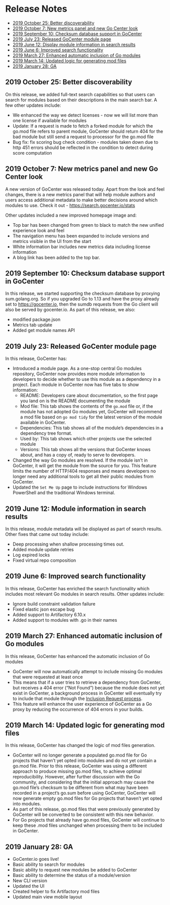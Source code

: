 # Release Notes

<!-- MarkdownTOC autolink="true" bracket="round" -->

- [2019 October 25: Better discoverability](#2019-october-25-better-discoverability)
- [2019 October 7: New metrics panel and new Go Center look](#2019-october-7-new-metrics-panel-and-new-Go-Center-look)
- [2019 September 10: Checksum database support in GoCenter](#2019-september-10-checksum-database-support-in-gocenter)
- [2019 July 23: Released GoCenter module page](#2019-july-23-released-gocenter-module-page)
- [2019 June 12: Display module information in search results](#2019-june-12-module-information-in-search-results)
- [2019 June 6: Improved search functionality](#2019-june-6-improved-search-functionality)
- [2019 March 27: Enhanced automatic inclusion of Go modules](#2019-march-27-enhanced-automatic-inclusion-of-go-modules)
- [2019 March 14: Updated logic for generating mod files](#2019-march-14-updated-logic-for-generating-mod-files)
- [2019 January 28: GA](#2019-January-28-ga)

<!-- /MarkdownTOC -->

## 2019 October 25: Better discoverability
On this release, we added full-text search capabilities so that users can search for modules based on their descriptions in the main search bar. A few other updates include:

* We enhanced the way we detect licenses - now we will list more than one license if available for modules
* Update: If a request is made to fetch a forked module for which the go.mod file refers to parent module, GoCenter should return 404 for the bad module but still send a request to processor for the go.mod file
* Bug fix: fix scoring bug check condition - modules taken down due to http 451 errors should be reflected in the condition to detect during score computation

## 2019 October 7: New metrics panel and new Go Center look
A new version of GoCenter was released today. Apart from the look and feel changes, there is a new metrics panel that will  help module authors and users access additional metadata to make better decisions around which modules to use. Check it out - https://search.gocenter.io/stats

Other updates included a new improved homepage image and:
* Top bar has been changed from green to black to match the new unified experience look and feel 
* The navigation menu has been expanded to include versions and metrics visible in the UI from the start
* White information bar includes new metrics data including license information
* A blog link has been added to the top bar.

## 2019 September 10: Checksum database support in GoCenter
In this release, we started supporting the checksum database by proxying sum.golang.org. So if you upgraded Go to 1.13 and have the proxy already set to https://gocenter.io, then the sumdb requests from the Go client will also be served by gocenter.io. As part of this release, we also:
 *	modified package.json
 *	Metrics tab update
 *	Added get module names API

## 2019 July 23: Released GoCenter module page
In this release, GoCenter has:
* Introduced a module page. As a one-stop central Go modules repository, GoCenter now provides more module information to developers to decide whether to use this module as a dependency in a project. Each module in GoCenter now has five tabs to show information:
  * README: Developers care about documentation, so the first page you land on is the README documenting the module
  * Mod file: This tab shows the contents of the `go.mod` file or, if the module has not adopted Go modules yet, GoCenter will  recommend a mod file based on `go mod tidy` for the latest version of the module available in GoCenter.
  * Dependencies: This tab shows all of the module’s dependencies in a dependency tree format.
  * Used by: This tab shows which other projects use the selected module
  * Versions: This tab shows all the versions that GoCenter knows about, and has a copy of, ready to serve to developers.
* Changed the way Go modules are resolved. If the module isn’t in GoCenter, it will get the module from the source for you. This feature limits the number of HTTP/404 responses and means developers no longer need any additional tools to get all their public modules from GoCenter.
* Updated the `Set Me Up` page to include instructions for Windows PowerShell and the traditional Windows terminal.


## 2019 June 12: Module information in search results
In this release, module metadata will be displayed as part of search results. Other fixes that came out today include:
*	Deep processing when shallow processing times out.	
*	Added module update retries		
*	Log expired locks		
*	Fixed virtual repo composition

## 2019 June 6: Improved search functionality
In this release, GoCenter has enriched the search functionality which includes most relevant Go modules in search results. Other updates include:
*	Ignore build constraint validation failure
*	Fixed elastic json escape bug
*	Added support to Artifactory 6.10.x
*	Added support to modules with .go in their names

## 2019 March 27: Enhanced automatic inclusion of Go modules 
In this release, GoCenter has enhanced the automatic inclusion of Go modules
* GoCenter will now automatically attempt to include missing Go modules that were requested at least once
* This means that if a user tries to retrieve a dependency from GoCenter, but receives a 404 error (“Not Found”) because the module does not yet exist in GoCenter, a background process in GoCenter will eventually try to include that module through the [Inclusion Request process](https://github.com/jfrog/gocenter/wiki/How-GoCenter-Works#inclusion-process). 
* This feature will enhance the user experience of GoCenter as a Go proxy by reducing the occurrence of 404 errors in your builds.

## 2019 March 14: Updated logic for generating mod files 
In this release, GoCenter has changed the logic of mod files generation. 
* GoCenter will no longer generate a populated go.mod file for Go projects that haven’t yet opted into modules and do not yet contain a go.mod file. Prior to this release, GoCenter was using a different approach to produce missing go.mod files, to achieve optimal reproducibility. However, after further discussion with the Go community, and considering that the initial approach may cause the go.mod file’s checksum to be different from what may have been recorded in a project’s go.sum before using GoCenter, GoCenter will now generate empty go.mod files for Go projects that haven’t yet opted into modules.
* As part of this release, go.mod files that were previously generated by GoCenter will be converted to be consistent with this new behavior.
* For Go projects that already have go.mod files, GoCenter will continue to keep these .mod files unchanged when processing them to be included in GoCenter.

## 2019 January 28: GA
* GoCenter.io goes live!
* Basic ability to search for modules
* Basic ability to request new modules be added to GoCenter
* Basic ability to determine the status of a module/version
*	New CLI version
*	Updated the UI
*	Created helper to fix Artifactory mod files
*	Updated main view mobile layout
